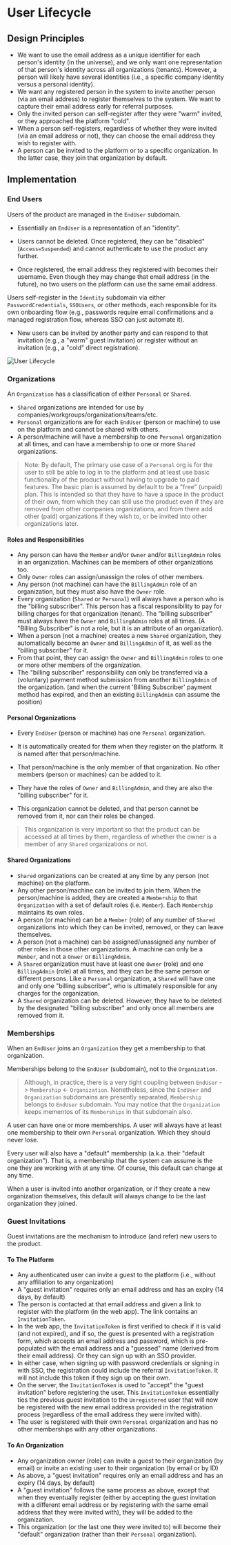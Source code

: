 # User Lifecycle

## Design Principles

* We want to use the email address as a unique identifier for each person's identity (in the universe), and we only want one representation of that person's identity across all organizations (tenants). However, a person will likely have several identities (i.e., a specific company identity versus a personal identity).
* We want any registered person in the system to invite another person (via an email address) to register themselves to the system. We want to capture their email address early for referral purposes.
* Only the invited person can self-register after they were "warm" invited, or they approached the platform "cold".
* When a person self-registers, regardless of whether they were invited (via an email address or not), they can choose the email address they wish to register with.
* A person can be invited to the platform or to a specific organization. In the latter case, they join that organization by default.

## Implementation

### End Users

Users of the product are managed in the `EndUser` subdomain.

* Essentially an `EndUser` is a representation of an "identity".

* Users cannot be deleted. Once registered, they can be "disabled" (`Access=Suspended`) and cannot authenticate to use the product any further.

* Once registered, the email address they registered with becomes their username. Even though they may change that email address (in the future), no two users on the platform can use the same email address.

Users self-register in the `Identity` subdomain via either `PasswordCredentials`, `SSOUsers`, or other methods, each responsible for its own onboarding flow (e.g., passwords require email confirmations and a managed registration flow, whereas SSO can just automate it).

* New users can be invited by another party and can respond to that invitation (e.g., a "warm" guest invitation) or register without an invitation (e.g., a "cold" direct registration).

![User Lifecycle](../images/EndUser-Lifecycle.png)

### Organizations

An `Organization` has a classification of either `Personal` or `Shared`.

* `Shared` organizations are intended for use by companies/workgroups/organizations/teams/etc.
* `Personal` organizations are for each `EndUser` (person or machine) to use on the platform and cannot be shared with others.
* A person/machine will have a membership to one `Personal` organization at all times, and can have a membership to one or more `Shared` organizations.

> Note: By default, The primary use case of a `Personal` org is for the user to still be able to log in to the platform and at least use basic functionality of the product without having to upgrade to paid features. The basic plan is assumed by default to be a "free" (unpaid) plan. This is intended so that they have to have a space in the product of their own, from which they can still use the product even if they are removed from other companies organizations, and from there add other (paid) organizations if they wish to, or be invited into other organizations later.

#### Roles and Responsibilities

* Any person can have the `Member` and/or `Owner` and/or `BillingAdmin` roles in an organization. Machines can be members of other organizations too.
* Only `Owner` roles can assign/unassign the roles of other members.
* Any person (not machine) can have the `BillingAdmin` role of an organization, but they must also have the `Owner` role.
* Every organization (`Shared` or `Personal`) will always have a person who is the "billing subscriber". This person has a fiscal responsibility to pay for billing charges for that organization (tenant). The "billing subscriber" must always have the `Owner` and  `BillingAdmin` roles at all times. (A "Billing Subscriber" is not a role, but it is an attribute of an organization).
* When a person (not a machine) creates a new `Shared` organization, they automatically become an `Owner` and `BillingAdmin` of it, as well as the "billing subscriber" for it.
* From that point, they can assign the `Owner` and `BillingAdmin` roles to one or more other members of the organization.
* The "billing subscriber" responsibility can only be transferred via a (voluntary) payment method submission from another `BillingAdmin` of the organization. (and when the current 'Billing Subscriber' payment method has expired, and then an existing `BillingAdmin` can assume the position)

#### Personal Organizations

* Every `EndUser` (person or machine) has one `Personal` organization.

* It is automatically created for them when they register on the platform. It is named after that person/machine.
* That person/machine is the only member of that organization. No other members (person or machines) can be added to it.

* They have the roles of `Owner` and `BillingAdmin`, and they are also the "billing subscriber" for it.

* This organization cannot be deleted, and that person cannot be removed from it, nor can their roles be changed.

> This organization is very important so that the product can be accessed at all times by them, regardless of whether the owner is a member of any `Shared` organizations or not.

#### Shared Organizations

* `Shared` organizations can be created at any time by any person (not machine) on the platform.
* Any other person/machine can be invited to join them. When the person/machine is added, they are created a `Membership` to that `Organization` with a set of default roles (i.e. `Member`). Each `Membership` maintains its own roles.
* A person (or machine) can be a `Member` (role) of any number of `Shared` organizations into which they can be invited, removed, or they can leave themselves.
* A person (not a machine) can be assigned/unassigned any number of other roles in those other organizations. A machine can only be a `Member`, and not a `Onwer` or `BillingAdmin`.
* A `Shared` organization must have at least one `Owner` (role) and one `BillingAdmin` (role) at all times, and they can be the same person or different persons. Like a `Personal` organization, a `Shared` will have one and only one "billing subscriber", who is ultimately responsible for any charges for the organization.
* A `Shared` organization can be deleted. However, they have to be deleted by the designated "billing subscriber" and only once all members are removed from it.

### Memberships

When an `EndUser` joins an `Organization` they get a membership to that organization.

Memberships belong to the `EndUser` (subdomain), not to the `Organization`.

> Although, in practice, there is a very tight coupling between `EndUser` -> `Membership` <- `Organization`. Nonetheless, since the `EndUser` and `Organization` subdomains are presently separated, `Membership` belongs to `EndUser` subdomain. You may notice that the `Organization` keeps mementos of its `Memberships` in that subdomain also.

A user can have one or more memberships. A user will always have at least one membership to their own `Personal` organization. Which they should never lose.

Every user will also have a "default" membership (a.k.a. their "default organization"). That is, a membership that the system can assume is the one they are working with at any time. Of course, this default can change at any time.

When a user is invited into another organization, or if they create a new organization themselves, this default will always change to be the last organization they joined.

### Guest Invitations

Guest invitations are the mechanism to introduce (and refer) new users to the product.

#### To The Platform

* Any authenticated user can invite a guest to the platform (i.e., without any affiliation to any organization)
* A "guest invitation" requires only an email address and has an expiry (14 days, by default)
* The person is contacted at that email address and given a link to register with the platform (in the web app). The link contains an `InvitationToken`.
* In the web app, the `InvitationToken` is first verified to check if it is valid (and not expired), and if so, the guest is presented with a registration form, which accepts an email address and password, which is pre-populated with the email address and a "guessed" name (derived from their email address). Or they can sign up with an SSO provider.
* In either case, when signing up with password credentials or signing in with SSO, the registration could include the referral `InvitationToken`. It will not include this token if they sign up on their own.
* On the server, the `InvitationToken` is used to "accept" the "guest invitation" before registering the user. This `InvitationToken` essentially ties the previous guest invitation to the `Unregistered` user that will now be registered with the new email address provided in the registration process (regardless of the email address they were invited with).
* The user is registered with their own `Personal` organization and has no other memberships with any other organizations.

#### To An Organization

* Any organization owner (role) can invite a guest to their organization (by email) or invite an existing user to their organization (by email or by ID)
* As above, a "guest invitation" requires only an email address and has an expiry (14 days, by default)
* A "guest invitation" follows the same process as above, except that when they eventually register (either by accepting the guest invitation with a different email address or by registering with the same email address that they were invited with), they will be added to the organization.
* This organization (or the last one they were invited to) will become their "default" organization (rather than their `Personal` organization).
